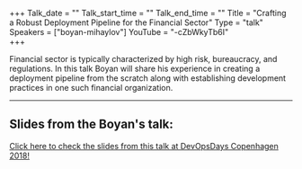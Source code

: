 +++
Talk_date = ""
Talk_start_time = ""
Talk_end_time = ""
Title = "Crafting a Robust Deployment Pipeline for the Financial Sector"
Type = "talk"
Speakers = ["boyan-mihaylov"]
YouTube = "-cZbWkyTb6I"  
+++

Financial sector is typically characterized by high risk, bureaucracy, and regulations. In this talk Boyan will share his experience in creating a deployment pipeline from the scratch along with establishing development practices in one such financial organization.

<hr>

<h2>Slides from the Boyan's talk:</h2>

[Click here to check the slides from this talk at DevOpsDays Copenhagen 2018!](https://boyan.io/slides/2018/devopsdayscph/crafting-robust-deployment-pipeline-finance.pdf)